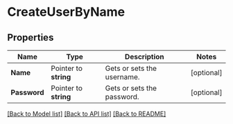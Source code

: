 # CreateUserByName

## Properties

Name | Type | Description | Notes
------------ | ------------- | ------------- | -------------
**Name** | Pointer to **string** | Gets or sets the username. | [optional] 
**Password** | Pointer to **string** | Gets or sets the password. | [optional] 

[[Back to Model list]](../README.md#documentation-for-models) [[Back to API list]](../README.md#documentation-for-api-endpoints) [[Back to README]](../README.md)


